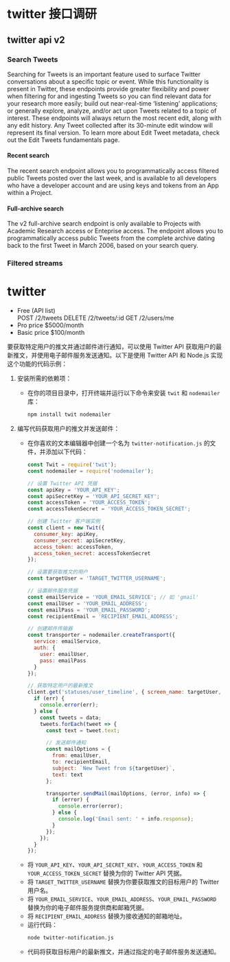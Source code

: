 # twitter 接口调研

## twitter api v2

### Search Tweets
Searching for Tweets is an important feature used to surface Twitter conversations about a specific topic or event. While this functionality is present in Twitter, these endpoints provide greater flexibility and power when filtering for and ingesting Tweets so you can find relevant data for your research more easily; build out near-real-time ‘listening’ applications; or generally explore, analyze, and/or act upon Tweets related to a topic of interest. 
These endpoints will always return the most recent edit, along with any edit history. Any Tweet collected after its 30-minute edit window will represent its final version. To learn more about Edit Tweet metadata, check out the Edit Tweets fundamentals page.


#### Recent search
The recent search endpoint allows you to programmatically access filtered public Tweets posted over the last week, and is available to all developers who have a developer account and are using keys and tokens from an App within a Project.


#### Full-archive search
The v2 full-archive search endpoint is only available to Projects with Academic Research access or Enteprise access. The endpoint allows you to programmatically access public Tweets from the complete archive dating back to the first Tweet in March 2006, based on your search query.


### Filtered streams


# twitter 
* Free (API list)  
    POST /2/tweets
    DELETE /2/tweets/:id
    GET /2/users/me
* Pro price $5000/month
* Basic price $100/month
    
要获取特定用户的推文并通过邮件进行通知，可以使用 Twitter API 获取用户的最新推文，并使用电子邮件服务发送通知。以下是使用 Twitter API 和 Node.js 实现这个功能的代码示例：

1. 安装所需的依赖项：
   - 在你的项目目录中，打开终端并运行以下命令来安装 `twit` 和 `nodemailer` 库：
     ```bash
     npm install twit nodemailer
     ```

2. 编写代码获取用户的推文并发送邮件：
   - 在你喜欢的文本编辑器中创建一个名为 `twitter-notification.js` 的文件，并添加以下代码：
     ```javascript
     const Twit = require('twit');
     const nodemailer = require('nodemailer');

     // 设置 Twitter API 凭据
     const apiKey = 'YOUR_API_KEY';
     const apiSecretKey = 'YOUR_API_SECRET_KEY';
     const accessToken = 'YOUR_ACCESS_TOKEN';
     const accessTokenSecret = 'YOUR_ACCESS_TOKEN_SECRET';

     // 创建 Twitter 客户端实例
     const client = new Twit({
       consumer_key: apiKey,
       consumer_secret: apiSecretKey,
       access_token: accessToken,
       access_token_secret: accessTokenSecret
     });

     // 设置要获取推文的用户
     const targetUser = 'TARGET_TWITTER_USERNAME';

     // 设置邮件服务凭据
     const emailService = 'YOUR_EMAIL_SERVICE'; // 如 'gmail'
     const emailUser = 'YOUR_EMAIL_ADDRESS';
     const emailPass = 'YOUR_EMAIL_PASSWORD';
     const recipientEmail = 'RECIPIENT_EMAIL_ADDRESS';

     // 创建邮件传输器
     const transporter = nodemailer.createTransport({
       service: emailService,
       auth: {
         user: emailUser,
         pass: emailPass
       }
     });

     // 获取特定用户的最新推文
     client.get('statuses/user_timeline', { screen_name: targetUser, count: 5 }, (err, data, response) => {
       if (err) {
         console.error(err);
       } else {
         const tweets = data;
         tweets.forEach(tweet => {
           const text = tweet.text;

           // 发送邮件通知
           const mailOptions = {
             from: emailUser,
             to: recipientEmail,
             subject: `New Tweet from ${targetUser}`,
             text: text
           };

           transporter.sendMail(mailOptions, (error, info) => {
             if (error) {
               console.error(error);
             } else {
               console.log('Email sent: ' + info.response);
             }
           });
         });
       }
     });
     ```
   - 将 `YOUR_API_KEY`、`YOUR_API_SECRET_KEY`、`YOUR_ACCESS_TOKEN` 和 `YOUR_ACCESS_TOKEN_SECRET` 替换为你的 Twitter API 凭据。
   - 将 `TARGET_TWITTER_USERNAME` 替换为你要获取推文的目标用户的 Twitter 用户名。
   - 将 `YOUR_EMAIL_SERVICE`、`YOUR_EMAIL_ADDRESS`、`YOUR_EMAIL_PASSWORD` 替换为你的电子邮件服务提供商和邮箱凭据。
   - 将 `RECIPIENT_EMAIL_ADDRESS` 替换为接收通知的邮箱地址。
   - 运行代码：
     ```bash
     node twitter-notification.js
     ```
   - 代码将获取目标用户的最新推文，并通过指定的电子邮件服务发送通知。
